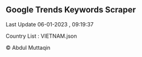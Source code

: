 

## Google Trends Keywords Scraper 
 
Last Update 06-01-2023 , 09:19:37

Country List :
VIETNAM.json



© Abdul Muttaqin 
